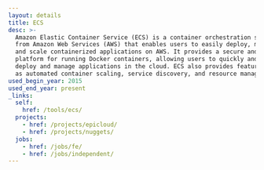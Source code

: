 ```yaml
---
layout: details
title: ECS
desc: >-
  Amazon Elastic Container Service (ECS) is a container orchestration service
  from Amazon Web Services (AWS) that enables users to easily deploy, manage,
  and scale containerized applications on AWS. It provides a secure and scalable
  platform for running Docker containers, allowing users to quickly and easily
  deploy and manage applications in the cloud. ECS also provides features such
  as automated container scaling, service discovery, and resource management.
used_begin_year: 2015
used_end_year: present
_links:
  self:
    href: /tools/ecs/
  projects:
    - href: /projects/epicloud/
    - href: /projects/nuggets/
  jobs:
    - href: /jobs/fe/
    - href: /jobs/independent/
---
```


